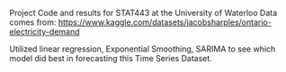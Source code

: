 Project Code and results for STAT443 at the University of Waterloo
Data comes from: https://www.kaggle.com/datasets/jacobsharples/ontario-electricity-demand

Utilized linear regression, Exponential Smoothing, SARIMA to see which model did best in forecasting this Time Series Dataset.

